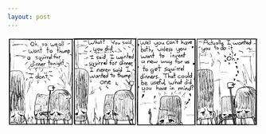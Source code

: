 ```yaml
---
layout: post
---
```


![strip](/images/posts/36.png "This comic is not about the evolution of society.")
